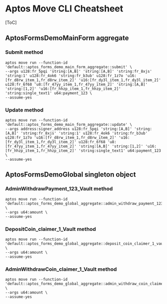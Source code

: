 # Aptos Move CLI Cheatsheet

[ToC]

## AptosFormsDemoMainForm aggregate

### Submit method

```shell
aptos move run --function-id 'default::aptos_forms_demo_main_form_aggregate::submit' \
--args u128:fr_5pqi 'string:[A,B]' 'string:[A,B]' 'string:fr_8xjs' 'string:1' u128:fr_4ok6 'string:fr_b3ub' u128:fr_1z7o 'u16:[fr_d8rw_item_1,fr_d8rw_item_2]' 'u16:[fr_dy3l_item_1,fr_dy3l_item_2]' u128:fr_6f68 'u8:[fr_47yy_item_1,fr_47yy_item_2]' 'string:[A,B]' 'string:[1,2]' 'u16:[fr_hhzp_item_1,fr_hhzp_item_2]' 'string:single_text1' u64:payment_123 \
--assume-yes
```

### Update method

```shell
aptos move run --function-id 'default::aptos_forms_demo_main_form_aggregate::update' \
--args address:signer_address u128:fr_5pqi 'string:[A,B]' 'string:[A,B]' 'string:fr_8xjs' 'string:1' u128:fr_4ok6 'string:fr_b3ub' u128:fr_1z7o 'u16:[fr_d8rw_item_1,fr_d8rw_item_2]' 'u16:[fr_dy3l_item_1,fr_dy3l_item_2]' u128:fr_6f68 'u8:[fr_47yy_item_1,fr_47yy_item_2]' 'string:[A,B]' 'string:[1,2]' 'u16:[fr_hhzp_item_1,fr_hhzp_item_2]' 'string:single_text1' u64:payment_123 \
--assume-yes
```

## AptosFormsDemoGlobal singleton object

### AdminWithdrawPayment_123_Vault method

```shell
aptos move run --function-id 'default::aptos_forms_demo_global_aggregate::admin_withdraw_payment_123_vault' \
--args u64:amount \
--assume-yes
```

### DepositCoin_claimer_1_Vault method

```shell
aptos move run --function-id 'default::aptos_forms_demo_global_aggregate::deposit_coin_claimer_1_vault' \
--args u64:amount \
--assume-yes
```

### AdminWithdrawCoin_claimer_1_Vault method

```shell
aptos move run --function-id 'default::aptos_forms_demo_global_aggregate::admin_withdraw_coin_claimer_1_vault' \
--args u64:amount \
--assume-yes
```


